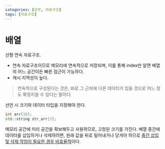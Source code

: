 ```yaml
---
categories: [공부, 자료구조]
tags: [자료구조]
---
```

# 배열
선형 연속 자료구조.
- 연속 자료구조이므로 메모리에 연속적으로 저장되며, 이를 통해 index만 알면 배열의 어느 공간이든 빠른 접근이 가능하다.
- 캐시 지역성이 높다.
> 연속적으로 구성된다는 것은, 바로 그 근처에 다른 데이터가 있을 것으로 어느 정도 확정지을 수 있다는 말이다.

선언 시 크기와 데이터 타입을 지정해야 한다.
```cpp
int arr[10];
std::string str_arr[3];
```
메모리 공간에 미리 공간을 확보해두고 사용하므로, 고정된 크기를 가진다.
배열 중간에 데이터를 삽입하거나 삭제하려면, 원래 값을 뒤로 밀어내거나 당겨야 하므로 <ins>중간 삽입 및 삭제 작업이 필요한 경우 비효율적</ins>이다.

